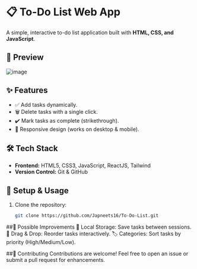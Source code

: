 # 📋 To-Do List Web App  

A simple, interactive to-do list application built with **HTML, CSS, and JavaScript**.  

## 📌 Preview  
![image](https://github.com/user-attachments/assets/9deae157-8efb-45ba-af1b-c2029b7ad6bb) 

## ✨ Features  
- ✅ Add tasks dynamically.  
- 🗑️ Delete tasks with a single click.  
- ✔️ Mark tasks as complete (strikethrough).  
- 📱 Responsive design (works on desktop & mobile).  

## 🛠 Tech Stack  
- **Frontend:** HTML5, CSS3, JavaScript, ReactJS, Tailwind  
- **Version Control:** Git & GitHub  

## 🚀 Setup & Usage  
1. Clone the repository:  
   ```sh
   git clone https://github.com/Japneets16/To-Do-List.git

##🔧 Possible Improvements
💾 Local Storage: Save tasks between sessions.
🔀 Drag & Drop: Reorder tasks interactively.
🏷️ Categories: Sort tasks by priority (High/Medium/Low).

##🤝 Contributing
Contributions are welcome! Feel free to open an issue or submit a pull request for enhancements.

